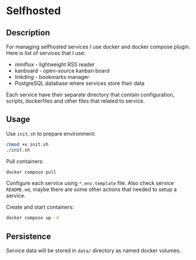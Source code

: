 # Selfhosted

## Description

For managing selfhosted services I use docker and docker compose plugin. Here is list of services that I use:
- miniflux - lightweight RSS reader
- kanboard - open-source kanban board
- linkding - bookmarks manager
- PostgreSQL database where services store their data

Each service have their separate directory that contain configuration, scripts, dockerfiles and other files that related to service.

## Usage

Use `init.sh` to prepare environment:

```bash
chmod +x init.sh
./init.sh
```

Pull containers:

```bash
docker compose pull
```

Configure each service using `*.env.template` file. Also check service `README.md`, maybe there are some other actions that needed to setup a service.

Create and start containers:

```bash
docker compose up -d
```

## Persistence

Service data will be stored in `data/` directory as named docker volumes.
